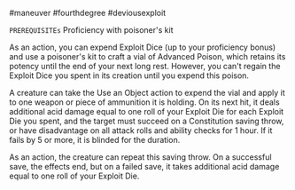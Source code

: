 #maneuver #fourthdegree #deviousexploit 

`PREREQUISITEs`
Proficiency with poisoner's kit

As an action, you can expend Exploit Dice (up to your proficiency bonus) and use a poisoner's kit to craft a vial of Advanced Poison, which retains its potency until the end of your next long rest. However, you can't regain the Exploit Dice you spent in its creation until you expend this poison.

A creature can take the Use an Object action to expend the vial and apply it to one weapon or piece of ammunition it is holding. On its next hit, it deals additional acid damage equal to one roll of your Exploit Die for each Exploit Die you spent, and the target must succeed on a Constitution saving throw, or have disadvantage on all attack rolls and ability checks for 1 hour. If it fails by 5 or more, it is blinded for the duration.

As an action, the creature can repeat this saving throw. On a successful save, the effects end, but on a failed save, it takes additional acid damage equal to one roll of your Exploit Die.